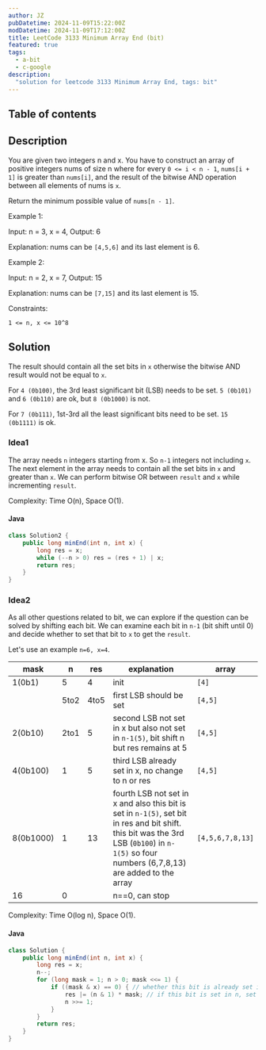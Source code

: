 ```yaml
---
author: JZ
pubDatetime: 2024-11-09T15:22:00Z
modDatetime: 2024-11-09T17:12:00Z
title: LeetCode 3133 Minimum Array End (bit)
featured: true
tags:
  - a-bit
  - c-google
description:
  "solution for leetcode 3133 Minimum Array End, tags: bit"
---
```



## Table of contents

## Description

You are given two integers n and x. You have to construct an array of positive integers nums of size n where for every `0 <= i < n - 1`, `nums[i + 1]` is greater than `nums[i]`, and the result of the bitwise AND operation between all elements of nums is `x`.

Return the minimum possible value of `nums[n - 1]`.

Example 1:

Input: n = 3, x = 4, Output: 6

Explanation: nums can be `[4,5,6]` and its last element is 6.

Example 2:

Input: n = 2, x = 7,  Output: 15

Explanation: nums can be `[7,15]` and its last element is 15.



Constraints:

`1 <= n, x <= 10^8`

## Solution

The result should contain all the set bits in `x` otherwise the bitwise AND result would not be equal to `x`.

For `4 (0b100)`, the 3rd least significant bit (LSB) needs to be set. `5 (0b101)` and `6 (0b110)` are ok, but `8 (0b1000)` is not.

For `7 (0b111)`, 1st-3rd all the least significant bits need to be set. `15 (0b1111)` is ok.

### Idea1

The array needs `n` integers starting from x. So `n-1` integers not including `x`. The next element in the array needs to contain all the set bits in `x` and greater than `x`. We can perform bitwise OR between `result` and `x` while incrementing `result`.

Complexity: Time O(n), Space O(1).

#### Java

```java
class Solution2 {
    public long minEnd(int n, int x) {
        long res = x;
        while (--n > 0) res = (res + 1) | x;
        return res;
    }
}
```

### Idea2

As all other questions related to bit, we can explore if the question can be solved by shifting each bit. We can examine each bit in `n-1` (bit shift until 0) and decide whether to set that bit to `x` to get the `result`.

Let's use an example `n=6, x=4`.

| mask      | n    | res  | explanation                                                                                                                                                                                  | array            |
|-----------|------|------|----------------------------------------------------------------------------------------------------------------------------------------------------------------------------------------------|------------------|
| 1(0b1)    | 5    | 4    | init                                                                                                                                                                                         | `[4]`            |
|           | 5to2 | 4to5 | first LSB should be set                                                                                                                                                                      | `[4,5]`          |
| 2(0b10)   | 2to1 | 5    | second LSB not set in x but also not set in `n-1(5)`, bit shift n but res remains at 5                                                                                                       | `[4,5]`          |
| 4(0b100)  | 1    | 5    | third LSB already set in x, no change to n or res                                                                                                                                            | `[4,5]`          |
| 8(0b1000) | 1    | 13   | fourth LSB not set in x and also this bit is set in `n-1(5)`, set bit in res and bit shift. this bit was the 3rd LSB (`0b100`) in `n-1(5)` so four numbers (6,7,8,13) are added to the array | `[4,5,6,7,8,13]` |
| 16        | 0    |      | n==0, can stop                                                                                                                                                                               |                  |

Complexity: Time O(log n), Space O(1).

#### Java

```java
class Solution {
    public long minEnd(int n, int x) {
        long res = x;
        n--;
        for (long mask = 1; n > 0; mask <<= 1) {
            if ((mask & x) == 0) { // whether this bit is already set in x
                res |= (n & 1) * mask; // if this bit is set in n, set it in res
                n >>= 1;
            }
        }
        return res;
    }
}
```
